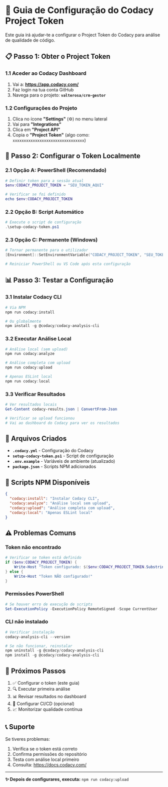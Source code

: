 # 🔑 Guia de Configuração do Codacy Project Token

Este guia irá ajudar-te a configurar o Project Token do Codacy para análise de qualidade de código.

## 📋 **Passo 1: Obter o Project Token**

### 1.1 Aceder ao Codacy Dashboard
1. Vai a: **https://app.codacy.com/**
2. Faz login na tua conta GitHub
3. Navega para o projeto: **`valterosa/crm-gestor`**

### 1.2 Configurações do Projeto
1. Clica no ícone **"Settings"** (⚙️) no menu lateral
2. Vai para **"Integrations"**
3. Clica em **"Project API"**
4. Copia o **"Project Token"** (algo como: `xxxxxxxxxxxxxxxxxxxxxxxxxxxxxxxx`)

## 🔧 **Passo 2: Configurar o Token Localmente**

### 2.1 Opção A: PowerShell (Recomendado)
```powershell
# Definir token para a sessão atual
$env:CODACY_PROJECT_TOKEN = "SEU_TOKEN_AQUI"

# Verificar se foi definido
echo $env:CODACY_PROJECT_TOKEN
```

### 2.2 Opção B: Script Automático
```powershell
# Execute o script de configuração
.\setup-codacy-token.ps1
```

### 2.3 Opção C: Permanente (Windows)
```powershell
# Tornar permanente para o utilizador
[Environment]::SetEnvironmentVariable("CODACY_PROJECT_TOKEN", "SEU_TOKEN_AQUI", "User")

# Reiniciar PowerShell ou VS Code após esta configuração
```

## 📊 **Passo 3: Testar a Configuração**

### 3.1 Instalar Codacy CLI
```powershell
# Via NPM
npm run codacy:install

# Ou globalmente
npm install -g @codacy/codacy-analysis-cli
```

### 3.2 Executar Análise Local
```powershell
# Análise local (sem upload)
npm run codacy:analyze

# Análise completa com upload
npm run codacy:upload

# Apenas ESLint local
npm run codacy:local
```

### 3.3 Verificar Resultados
```powershell
# Ver resultados locais
Get-Content codacy-results.json | ConvertFrom-Json

# Verificar se upload funcionou
# Vai ao dashboard do Codacy para ver os resultados
```

## 📁 **Arquivos Criados**

- **`.codacy.yml`** - Configuração do Codacy
- **`setup-codacy-token.ps1`** - Script de configuração
- **`.env.example`** - Variáveis de ambiente (atualizado)
- **`package.json`** - Scripts NPM adicionados

## 🚀 **Scripts NPM Disponíveis**

```json
{
  "codacy:install": "Instalar Codacy CLI",
  "codacy:analyze": "Análise local sem upload",
  "codacy:upload": "Análise completa com upload",
  "codacy:local": "Apenas ESLint local"
}
```

## ⚠️ **Problemas Comuns**

### Token não encontrado
```powershell
# Verificar se token está definido
if ($env:CODACY_PROJECT_TOKEN) {
    Write-Host "Token configurado: $($env:CODACY_PROJECT_TOKEN.Substring(0,8))..."
} else {
    Write-Host "Token NÃO configurado!"
}
```

### Permissões PowerShell
```powershell
# Se houver erro de execução de scripts
Set-ExecutionPolicy -ExecutionPolicy RemoteSigned -Scope CurrentUser
```

### CLI não instalado
```powershell
# Verificar instalação
codacy-analysis-cli --version

# Se não funcionar, reinstalar
npm uninstall -g @codacy/codacy-analysis-cli
npm install -g @codacy/codacy-analysis-cli
```

## 🎯 **Próximos Passos**

1. ✅ Configurar o token (este guia)
2. 🔍 Executar primeira análise
3. 📊 Revisar resultados no dashboard
4. 🔄 Configurar CI/CD (opcional)
5. 📈 Monitorizar qualidade contínua

## 📞 **Suporte**

Se tiveres problemas:
1. Verifica se o token está correto
2. Confirma permissões do repositório
3. Testa com análise local primeiro
4. Consulta: https://docs.codacy.com/

---

**✨ Depois de configurares, executa:** `npm run codacy:upload`
